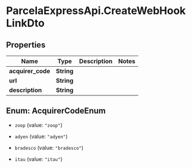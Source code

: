 # ParcelaExpressApi.CreateWebHookLinkDto

## Properties

Name | Type | Description | Notes
------------ | ------------- | ------------- | -------------
**acquirer_code** | **String** |  | 
**url** | **String** |  | 
**description** | **String** |  | 



## Enum: AcquirerCodeEnum


* `zoop` (value: `"zoop"`)

* `adyen` (value: `"adyen"`)

* `bradesco` (value: `"bradesco"`)

* `itau` (value: `"itau"`)




